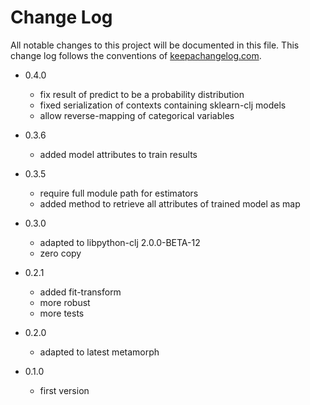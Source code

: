 # Change Log
All notable changes to this project will be documented in this file. This change log follows the conventions of [keepachangelog.com](http://keepachangelog.com/).
* 0.4.0
  * fix result of predict to be a probability distribution
  * fixed serialization of contexts containing sklearn-clj models
  * allow reverse-mapping of categorical variables
* 0.3.6
  * added model attributes to train results
* 0.3.5
  * require full module path for estimators
  * added method to retrieve all attributes of trained model as map
  
* 0.3.0
  * adapted to libpython-clj 2.0.0-BETA-12
  * zero copy
* 0.2.1 
  * added fit-transform
  * more robust
  * more tests 
* 0.2.0 
  * adapted to latest metamorph
* 0.1.0 
  * first version
